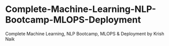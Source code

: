 # Complete-Machine-Learning-NLP-Bootcamp-MLOPS-Deployment
Complete Machine Learning, NLP Bootcamp, MLOPS & Deployment by Krish Naik
